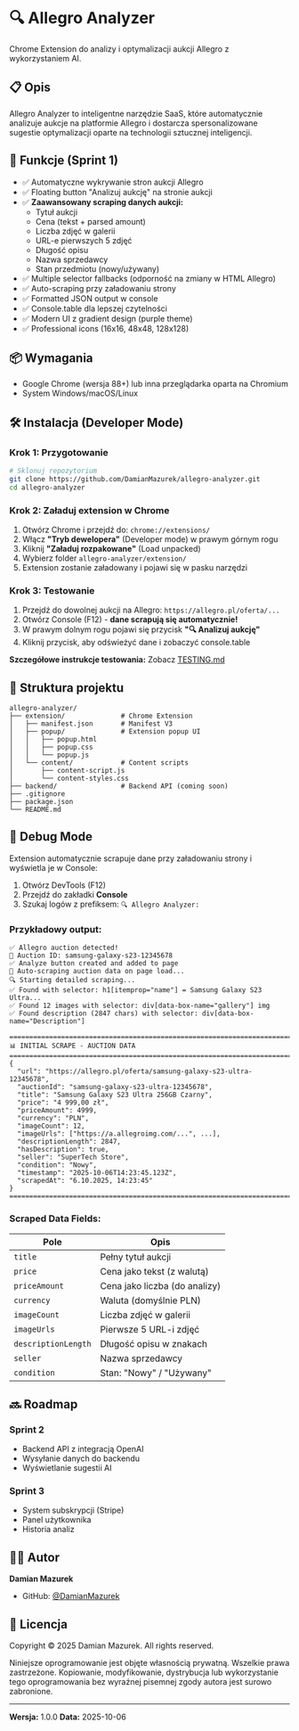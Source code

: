 # 🔍 Allegro Analyzer

Chrome Extension do analizy i optymalizacji aukcji Allegro z wykorzystaniem AI.

## 📋 Opis

Allegro Analyzer to inteligentne narzędzie SaaS, które automatycznie analizuje aukcje na platformie Allegro i dostarcza spersonalizowane sugestie optymalizacji oparte na technologii sztucznej inteligencji.

## 🚀 Funkcje (Sprint 1)

- ✅ Automatyczne wykrywanie stron aukcji Allegro
- ✅ Floating button "Analizuj aukcję" na stronie aukcji
- ✅ **Zaawansowany scraping danych aukcji:**
  - Tytuł aukcji
  - Cena (tekst + parsed amount)
  - Liczba zdjęć w galerii
  - URL-e pierwszych 5 zdjęć
  - Długość opisu
  - Nazwa sprzedawcy
  - Stan przedmiotu (nowy/używany)
- ✅ Multiple selector fallbacks (odporność na zmiany w HTML Allegro)
- ✅ Auto-scraping przy załadowaniu strony
- ✅ Formatted JSON output w console
- ✅ Console.table dla lepszej czytelności
- ✅ Modern UI z gradient design (purple theme)
- ✅ Professional icons (16x16, 48x48, 128x128)

## 📦 Wymagania

- Google Chrome (wersja 88+) lub inna przeglądarka oparta na Chromium
- System Windows/macOS/Linux

## 🛠️ Instalacja (Developer Mode)

### Krok 1: Przygotowanie

```bash
# Sklonuj repozytorium
git clone https://github.com/DamianMazurek/allegro-analyzer.git
cd allegro-analyzer
```

### Krok 2: Załaduj extension w Chrome

1. Otwórz Chrome i przejdź do: `chrome://extensions/`
2. Włącz **"Tryb dewelopera"** (Developer mode) w prawym górnym rogu
3. Kliknij **"Załaduj rozpakowane"** (Load unpacked)
4. Wybierz folder `allegro-analyzer/extension/`
5. Extension zostanie załadowany i pojawi się w pasku narzędzi

### Krok 3: Testowanie

1. Przejdź do dowolnej aukcji na Allegro: `https://allegro.pl/oferta/...`
2. Otwórz Console (F12) - **dane scrapują się automatycznie!**
3. W prawym dolnym rogu pojawi się przycisk **"🔍 Analizuj aukcję"**
4. Kliknij przycisk, aby odświeżyć dane i zobaczyć console.table

**Szczegółowe instrukcje testowania:** Zobacz [TESTING.md](TESTING.md)

## 📁 Struktura projektu

```
allegro-analyzer/
├── extension/              # Chrome Extension
│   ├── manifest.json       # Manifest V3
│   ├── popup/              # Extension popup UI
│   │   ├── popup.html
│   │   ├── popup.css
│   │   └── popup.js
│   └── content/            # Content scripts
│       ├── content-script.js
│       └── content-styles.css
├── backend/                # Backend API (coming soon)
├── .gitignore
├── package.json
└── README.md
```

## 🐛 Debug Mode

Extension automatycznie scrapuje dane przy załadowaniu strony i wyświetla je w Console:

1. Otwórz DevTools (F12)
2. Przejdź do zakładki **Console**
3. Szukaj logów z prefiksem: `🔍 Allegro Analyzer:`

### Przykładowy output:

```
✅ Allegro auction detected!
📍 Auction ID: samsung-galaxy-s23-12345678
✅ Analyze button created and added to page
🤖 Auto-scraping auction data on page load...
🔍 Starting detailed scraping...
✅ Found with selector: h1[itemprop="name"] = Samsung Galaxy S23 Ultra...
✅ Found 12 images with selector: div[data-box-name="gallery"] img
✅ Found description (2847 chars) with selector: div[data-box-name="Description"]

================================================================================
📊 INITIAL SCRAPE - AUCTION DATA
================================================================================
{
  "url": "https://allegro.pl/oferta/samsung-galaxy-s23-ultra-12345678",
  "auctionId": "samsung-galaxy-s23-ultra-12345678",
  "title": "Samsung Galaxy S23 Ultra 256GB Czarny",
  "price": "4 999,00 zł",
  "priceAmount": 4999,
  "currency": "PLN",
  "imageCount": 12,
  "imageUrls": ["https://a.allegroimg.com/...", ...],
  "descriptionLength": 2847,
  "hasDescription": true,
  "seller": "SuperTech Store",
  "condition": "Nowy",
  "timestamp": "2025-10-06T14:23:45.123Z",
  "scrapedAt": "6.10.2025, 14:23:45"
}
================================================================================
```

### Scraped Data Fields:

| Pole | Opis |
|------|------|
| `title` | Pełny tytuł aukcji |
| `price` | Cena jako tekst (z walutą) |
| `priceAmount` | Cena jako liczba (do analizy) |
| `currency` | Waluta (domyślnie PLN) |
| `imageCount` | Liczba zdjęć w galerii |
| `imageUrls` | Pierwsze 5 URL-i zdjęć |
| `descriptionLength` | Długość opisu w znakach |
| `seller` | Nazwa sprzedawcy |
| `condition` | Stan: "Nowy" / "Używany" |

## 🔜 Roadmap

### Sprint 2
- Backend API z integracją OpenAI
- Wysyłanie danych do backendu
- Wyświetlanie sugestii AI

### Sprint 3
- System subskrypcji (Stripe)
- Panel użytkownika
- Historia analiz

## 👨‍💻 Autor

**Damian Mazurek**
- GitHub: [@DamianMazurek](https://github.com/DamianMazurek)

## 📄 Licencja

Copyright © 2025 Damian Mazurek. All rights reserved.

Niniejsze oprogramowanie jest objęte własnością prywatną. Wszelkie prawa zastrzeżone.
Kopiowanie, modyfikowanie, dystrybucja lub wykorzystanie tego oprogramowania bez wyraźnej pisemnej zgody autora jest surowo zabronione.

---

**Wersja:** 1.0.0
**Data:** 2025-10-06
